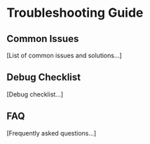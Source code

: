# Troubleshooting Guide

## Common Issues
[List of common issues and solutions...]

## Debug Checklist
[Debug checklist...]

## FAQ
[Frequently asked questions...] 